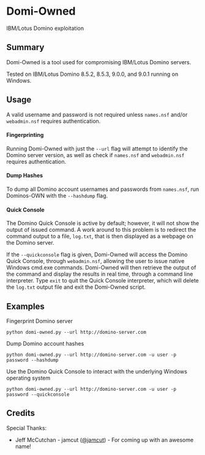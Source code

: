 # Domi-Owned
IBM/Lotus Domino exploitation 

## Summary ##
Domi-Owned is a tool used for compromising IBM/Lotus Domino servers. 

Tested on IBM/Lotus Domino 8.5.2, 8.5.3, 9.0.0, and 9.0.1 running on Windows.

## Usage ##
A valid username and password is not required unless `names.nsf` and/or `webadmin.nsf` requires authentication.

#### Fingerprinting ####
Running Domi-Owned with just the `--url` flag will attempt to identify the Domino server version,
as well as check if `names.nsf` and `webadmin.nsf` requires authentication.

#### Dump Hashes ####
To dump all Domino account usernames and passwords from `names.nsf`, run Dominos-OWN with the `--hashdump` flag.

#### Quick Console ####
The Domino Quick Console is active by default; however, it will not show the output of issued command.
A work around to this problem is to redirect the command output to a file, `log.txt`,
that is then displayed as a webpage on the Domino server.

If the `--quickconsole` flag is given, Domi-Owned will access the Domino Quick Console, through `webadmin.nsf`,
allowing the user to issue native Windows cmd.exe commands. Domi-Owned will then retrieve the output of the command
and display the results in real time, through a command line interpreter. Type `exit` to quit the Quick Console
interpreter, which will delete the `log.txt` output file and exit the Domi-Owned script.

## Examples ##
Fingerprint Domino server

`python domi-owned.py --url http://domino-server.com`

Dump Domino account hashes

`python domi-owned.py --url http://domino-server.com -u user -p password --hashdump`

Use the Domino Quick Console to interact with the underlying Windows operating system

`python domi-owned.py --url http://domino-server.com -u user -p password --quickconsole`

## Credits ##
Special Thanks:
 * Jeff McCutchan - jamcut ([@jamcut](https://twitter.com/jamcut)) - For coming up with an awesome name!
